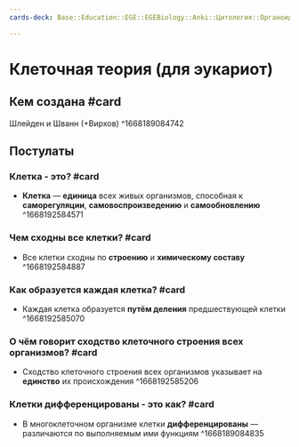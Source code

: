 ```yaml
---
cards-deck: Base::Education::EGE::EGEBiology::Anki::Цитология::Органоиды эукариот

---
```

# Клеточная теория (для эукариот)
## Кем создана #card
Шлейден и Шванн (+Вирхов)
^1668189084742

## Постулаты
### Клетка - это? #card
- **Клетка** — **единица** всех живых организмов, способная к **саморегуляции**, **самовоспроизведению** и **самообновлению**
^1668192584571

### Чем сходны все клетки?  #card
- Все клетки сходны по **строению** и **химическому составу**
^1668192584887

### Как образуется каждая клетка? #card
- Каждая клетка образуется **путём деления** предшествующей клетки
^1668192585070

### О чём говорит сходство клеточного строения всех организмов? #card
- Сходство клеточного строения всех организмов указывает на **единство** их происхождения
^1668192585206

### Клетки дифференцированы - это как? #card
- В многоклеточном организме клетки **дифференцированы** — различаются по выполняемым ими функциям
^1668189084835
